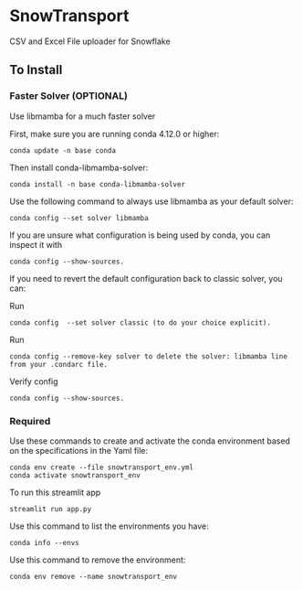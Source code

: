 # SnowTransport

CSV and Excel File uploader for Snowflake

## To Install

### Faster Solver (OPTIONAL) 
Use libmamba for a much faster solver

First, make sure you are running conda 4.12.0 or higher:
```
conda update -n base conda
```

Then install conda-libmamba-solver:
```
conda install -n base conda-libmamba-solver
```

Use the following command to always use libmamba as your default solver:

```
conda config --set solver libmamba
```
If you are unsure what configuration is being used by conda, you can inspect it with 
```
conda config --show-sources.
```


If you need to revert the default configuration back to classic solver, you can:

Run 
```
conda config  --set solver classic (to do your choice explicit).
```
Run 
```
conda config --remove-key solver to delete the solver: libmamba line from your .condarc file.
```

Verify config
```
conda config --show-sources.
```


### Required

Use these commands to create and activate the conda environment based on the specifications in the Yaml file:
```
conda env create --file snowtransport_env.yml
conda activate snowtransport_env
```
To run this streamlit app
```
streamlit run app.py
```
Use this command to list the environments you have:
```
conda info --envs
```

Use this command to remove the environment:
```
conda env remove --name snowtransport_env
```